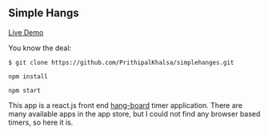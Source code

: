 ## Simple Hangs

[Live Demo](https://prithipalkhalsa.github.io/simplehanges/)

You know the deal:

`$ git clone https://github.com/PrithipalKhalsa/simplehanges.git`

`npm install`

`npm start`

This app is a react.js front end [hang-board](https://www.rei.com/blog/climb/hangboard-training-101) timer application. There are many available apps in the app store, but I could not find any browser based timers, so here it is.

